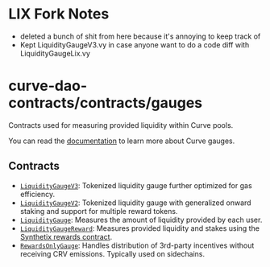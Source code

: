 # LIX Fork Notes
- deleted a bunch of shit from here because it's annoying to keep track of
- Kept LiquidityGaugeV3.vy in case anyone want to do a code diff with LiquidityGaugeLix.vy

# curve-dao-contracts/contracts/gauges

Contracts used for measuring provided liquidity within Curve pools.

You can read the [documentation](https://curve.readthedocs.io/dao-gauges.html) to learn more about Curve gauges.

## Contracts

* [`LiquidityGaugeV3`](LiquidityGaugeV3.vy): Tokenized liquidity gauge further optimized for gas efficiency.
* [`LiquidityGaugeV2`](LiquidityGaugeV2.vy): Tokenized liquidity gauge with generalized onward staking and support for multiple reward tokens.
* [`LiquidityGauge`](LiquidityGauge.vy): Measures the amount of liquidity provided by each user.
* [`LiquidityGaugeReward`](LiquidityGaugeReward.vy): Measures provided liquidity and stakes using the [Synthetix rewards contract](https://github.com/curvefi/unipool-fork).
* [`RewardsOnlyGauge`](RewardsOnlyGauge.vy): Handles distribution of 3rd-party incentives without receiving CRV emissions. Typically used on sidechains.
